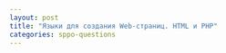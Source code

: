 ```yaml
---
layout: post
title: "Языки для создания Web-страниц. HTML и PHP"
categories: sppo-questions
---
```

